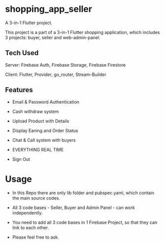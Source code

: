 # shopping_app_seller

A 3-in-1 Flutter project.

This project is a part of a 3-in-1 Flutter shopping application, which includes 3 projects: buyer, seller and web-admin-panel.

## Tech Used

Server: Firebase Auth, Firebase Storage, Firebase Firestore

Client: Flutter, Provider, go_router, Stream-Builder

## Features

- Email & Password Authentication

- Cash withdraw system

- Upload Product with Details

- Display Eaning and Order Status

- Chat & Call system with buyers

- EVERYTHING REAL TIME

- Sign Out

# Usage

- In this Repo there are only lib folder and pubspec.yaml, which contain the main source codes.

- All 3 code bases - Seller, Buyer and Admin Panel - can work independently.

- You need to add all 3 code bases in 1 Firebase Project, so that they can link to each other.

- Please feel free to ask.
